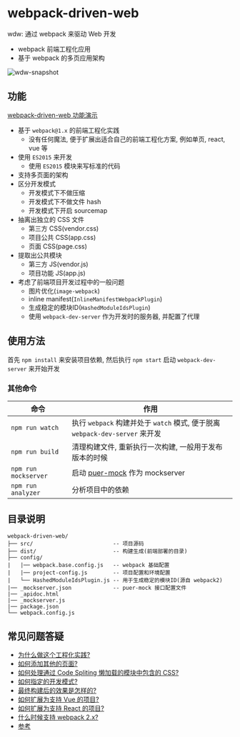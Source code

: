 # webpack-driven-web
wdw: 通过 webpack 来驱动 Web 开发

* webpack 前端工程化应用
* 基于 webpack 的多页应用架构

![wdw-snapshot](https://github.com/appbone/webpack-driven-web/blob/master/src/about/res/wdw-snapshot.png?raw=true)

## 功能

[webpack-driven-web 功能演示](http://rawgit.com/appbone/webpack-driven-web/master/dist/index.html)

* 基于 `webpack@1.x` 的前端工程化实践
  * 没有任何魔法, 便于扩展出适合自己的前端工程化方案, 例如单页, react, vue 等
* 使用 `ES2015` 来开发
  * 使用 `ES2015` 模块来写标准的代码
* 支持多页面的架构
* 区分开发模式
  * 开发模式下不做压缩
  * 开发模式下不做文件 hash
  * 开发模式下开启 sourcemap
* 抽离出独立的 CSS 文件
  * 第三方 CSS(vendor.css)
  * 项目公共 CSS(app.css)
  * 页面 CSS(page.css)
* 提取出公共模块
  * 第三方 JS(vendor.js)
  * 项目功能 JS(app.js)
* 考虑了前端项目开发过程中的一般问题
  * 图片优化(`image-webpack`)
  * inline manifest(`InlineManifestWebpackPlugin`)
  * 生成稳定的模块ID(`HashedModuleIdsPlugin`)
  * 使用 `webpack-dev-server` 作为开发时的服务器, 并配置了代理

## 使用方法

首先 `npm install` 来安装项目依赖, 然后执行 `npm start` 启动 `webpack-dev-server` 来开始开发

### 其他命令

| 命令                | 作用 |
|---------------------|------|
| `npm run watch`     | 执行 `webpack` 构建并处于 `watch` 模式, 便于脱离 `webpack-dev-server` 来开发 |
| `npm run build`     | 清理构建文件, 重新执行一次构建, 一般用于发布版本的时候 |
| `npm run mockserver`| 启动 [puer-mock](https://github.com/ufologist/puer-mock) 作为 mockserver |
| `npm run analyzer`  | 分析项目中的依赖 |

## 目录说明

```
webpack-driven-web/
├── src/                         -- 项目源码
├── dist/                        -- 构建生成(前端部署的目录)
├── config/
|   |── webpack.base.config.js   -- webpack 基础配置
|   |── project-config.js        -- 项目配置和环境配置
|   └── HashedModuleIdsPlugin.js -- 用于生成稳定的模块ID(源自 webpack2)
|── _mockserver.json             -- puer-mock 接口配置文件
|── _apidoc.html
|── _mockserver.js
|── package.json
└── webpack.config.js
```

## 常见问题答疑

* [为什么做这个工程化实践?](https://github.com/appbone/webpack-driven-web/blob/master/FAQ.md#为什么做这个工程化实践)
* [如何添加其他的页面?](https://github.com/appbone/webpack-driven-web/blob/master/FAQ.md#如何添加其他的页面)
* [如何处理通过 Code Spliting 懒加载的模块中包含的 CSS?](https://github.com/appbone/webpack-driven-web/blob/master/FAQ.md#如何处理通过-code-spliting-懒加载的模块中包含的-css)
* [如何指定的开发模式?](https://github.com/appbone/webpack-driven-web/blob/master/FAQ.md#如何指定的开发模式)
* [最终构建后的效果是怎样的?](https://github.com/appbone/webpack-driven-web/blob/master/FAQ.md#最终构建后的效果是怎样的)
* [如何扩展为支持 Vue 的项目?](https://github.com/appbone/webpack-driven-web/blob/master/FAQ.md#如何扩展为支持-vue-的项目)
* [如何扩展为支持 React 的项目?](https://github.com/appbone/webpack-driven-web/blob/master/FAQ.md#如何扩展为支持-react-的项目)
* [什么时候支持 webpack 2.x?](https://github.com/appbone/webpack-driven-web/blob/master/FAQ.md#什么时候支持-webpack-2x)
* [参考](https://github.com/appbone/webpack-driven-web/blob/master/FAQ.md#参考)
